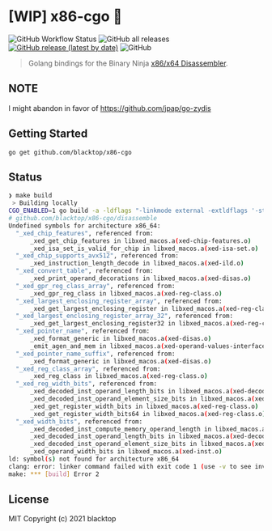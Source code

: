 # [WIP] x86-cgo 🚧

![GitHub Workflow Status](https://img.shields.io/github/workflow/status/blacktop/x86-cgo/Go)
![GitHub all releases](https://img.shields.io/github/downloads/blacktop/x86-cgo/total)
[![GitHub release (latest by date)](https://img.shields.io/github/v/release/blacktop/x86-cgo)](https://github.com/blacktop/x86-cgo/releases/latest)
![GitHub](https://img.shields.io/github/license/blacktop/x86-cgo?color=blue)

> Golang bindings for the Binary Ninja [x86/x64 Disassembler](https://github.com/Vector35/arch-x86).

## NOTE

I might abandon in favor of https://github.com/jpap/go-zydis

## Getting Started

```
go get github.com/blacktop/x86-cgo
```

## Status

```bash
❯ make build
 > Building locally
CGO_ENABLED=1 go build -a -ldflags "-linkmode external -extldflags '-static' -s -w" -o disass.1.0.1 ./cmd/disass
# github.com/blacktop/x86-cgo/disassemble
Undefined symbols for architecture x86_64:
  "_xed_chip_features", referenced from:
      _xed_get_chip_features in libxed_macos.a(xed-chip-features.o)
      _xed_isa_set_is_valid_for_chip in libxed_macos.a(xed-isa-set.o)
  "_xed_chip_supports_avx512", referenced from:
      _xed_instruction_length_decode in libxed_macos.a(xed-ild.o)
  "_xed_convert_table", referenced from:
      _xed_print_operand_decorations in libxed_macos.a(xed-disas.o)
  "_xed_gpr_reg_class_array", referenced from:
      _xed_gpr_reg_class in libxed_macos.a(xed-reg-class.o)
  "_xed_largest_enclosing_register_array", referenced from:
      _xed_get_largest_enclosing_register in libxed_macos.a(xed-reg-class.o)
  "_xed_largest_enclosing_register_array_32", referenced from:
      _xed_get_largest_enclosing_register32 in libxed_macos.a(xed-reg-class.o)
  "_xed_pointer_name", referenced from:
      _xed_format_generic in libxed_macos.a(xed-disas.o)
      _emit_agen_and_mem in libxed_macos.a(xed-operand-values-interface.o)
  "_xed_pointer_name_suffix", referenced from:
      _xed_format_generic in libxed_macos.a(xed-disas.o)
  "_xed_reg_class_array", referenced from:
      _xed_reg_class in libxed_macos.a(xed-reg-class.o)
  "_xed_reg_width_bits", referenced from:
      _xed_decoded_inst_operand_length_bits in libxed_macos.a(xed-decoded-inst.o)
      _xed_decoded_inst_operand_element_size_bits in libxed_macos.a(xed-decoded-inst.o)
      _xed_get_register_width_bits in libxed_macos.a(xed-reg-class.o)
      _xed_get_register_width_bits64 in libxed_macos.a(xed-reg-class.o)
  "_xed_width_bits", referenced from:
      _xed_decoded_inst_compute_memory_operand_length in libxed_macos.a(xed-decoded-inst.o)
      _xed_decoded_inst_operand_length_bits in libxed_macos.a(xed-decoded-inst.o)
      _xed_decoded_inst_operand_element_size_bits in libxed_macos.a(xed-decoded-inst.o)
      _xed_operand_width_bits in libxed_macos.a(xed-inst.o)
ld: symbol(s) not found for architecture x86_64
clang: error: linker command failed with exit code 1 (use -v to see invocation)
make: *** [build] Error 2
```

## License

MIT Copyright (c) 2021 blacktop
